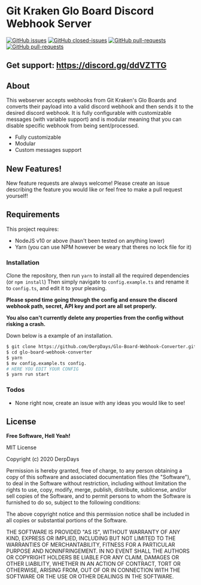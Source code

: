 # Git Kraken Glo Board Discord Webhook Server

[![GitHub issues](https://img.shields.io/github/issues/DerpDays/Glo-Board-Webhook-Converter.svg?style=for-the-badge)](https://GitHub.com/Naereen/Glo-Board-Webhook-Converter/issues/)
[![GitHub closed-issues](https://img.shields.io/github/issues-closed/DerpDays/Glo-Board-Webhook-Converter.svg?style=for-the-badge)](https://GitHub.com/Naereen/Glo-Board-Webhook-Converter/issues/)
[![GitHub pull-requests](https://img.shields.io/github/issues-pr/DerpDays/Glo-Board-Webhook-Converter.svg?style=for-the-badge)](https://GitHub.com/Naereen/Glo-Board-Webhook-Converter/pull/)
[![GitHub pull-requests](https://img.shields.io/github/issues-pr-closed/DerpDays/Glo-Board-Webhook-Converter.svg?style=for-the-badge)](https://GitHub.com/Naereen/Glo-Board-Webhook-Converter/pull/)

## Get support: https://discord.gg/ddVZTTG

## About

This webserver accepts webhooks from Git Kraken's Glo Boards and converts their payload into a valid discord webhook and then sends it to the desired discord webhook.
It is fully configurable with customizable messages (with variable support) and is modular meaning that you can disable specific webhook from being sent/processed.

  - Fully customizable
  - Modular
  - Custom messages support

## New Features!
New feature requests are always welcome! Please create an issue describing the feature you would like or feel free to make a pull request yourself!

## Requirements
This project requires:
- NodeJS v10 or above (hasn't been tested on anything lower)
- Yarn (you can use NPM however be weary that theres no lock file for it)

### Installation

Clone the repository, then run `yarn` to install all the required dependencies (or `npm install`)
Then simply navigate to `config.example.ts` and rename it to `config.ts`, and edit it to your pleasing.

**Please spend time going through the config and ensure the discord webhook path, secret, API key and port are all set properly.**

**You also can't currently delete any properties from the config without risking a crash.**

Down below is a example of an installation.

```sh
$ git clone https://github.com/DerpDays/Glo-Board-Webhook-Converter.git glo-board-webhook-converter
$ cd glo-board-webhook-converter
$ yarn
$ mv config.example.ts config.
# HERE YOU EDIT YOUR CONFIG
$ yarn run start
```

### Todos

 - None right now, create an issue with any ideas you would like to see!

License
----

**Free Software, Hell Yeah!**

MIT License

Copyright (c) 2020 DerpDays

Permission is hereby granted, free of charge, to any person obtaining a copy
of this software and associated documentation files (the "Software"), to deal
in the Software without restriction, including without limitation the rights
to use, copy, modify, merge, publish, distribute, sublicense, and/or sell
copies of the Software, and to permit persons to whom the Software is
furnished to do so, subject to the following conditions:

The above copyright notice and this permission notice shall be included in all
copies or substantial portions of the Software.

THE SOFTWARE IS PROVIDED "AS IS", WITHOUT WARRANTY OF ANY KIND, EXPRESS OR
IMPLIED, INCLUDING BUT NOT LIMITED TO THE WARRANTIES OF MERCHANTABILITY,
FITNESS FOR A PARTICULAR PURPOSE AND NONINFRINGEMENT. IN NO EVENT SHALL THE
AUTHORS OR COPYRIGHT HOLDERS BE LIABLE FOR ANY CLAIM, DAMAGES OR OTHER
LIABILITY, WHETHER IN AN ACTION OF CONTRACT, TORT OR OTHERWISE, ARISING FROM,
OUT OF OR IN CONNECTION WITH THE SOFTWARE OR THE USE OR OTHER DEALINGS IN THE
SOFTWARE.


